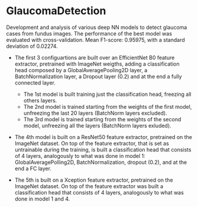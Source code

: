 # GlaucomaDetection
Development and analysis of various deep NN models to detect glaucoma cases from fundus images. The performance of the best model was evaluated with cross-validation. Mean F1-score: 0.95975, with a standard deviation of 0.02274.

- The first 3 configuartions are built over an EfficientNet B0 feature extractor, pretrained with ImageNet weigths, adding a classification head composed by a GlobalAveragePooling2D layer, a BatchNormalization layer, a Dropout layer (0.2) and at the end a fully connected layer.  
  - The 1st model is built training just the classification head, freezing all others layers.  
  - The 2nd model is trained starting from the weights of the first model, unfreezing the last 20 layers (BatchNorm layers excluded).  
  - The 3rd model is trained starting from the weights of the second model, unfreezing all the layers (BatchNorm layers exluded).

- The 4th model is built on a ResNet50 feature extractor, pretrained on the ImageNet dataset. On top of the feature extractor, that is set as untrainable during the training, is built a classification head that consists of 4 layers, analogously to what was done in model 1: GlobalAveragePolling2D, BatchNormalization, dropout (0.2), and at the end a FC layer.

- The 5th is built on a Xception feature extractor, pretrained on the ImageNet dataset. On top of the feature extractor was built a classification head that consists of 4 layers, analogously to what was done in model 1 and 4.
